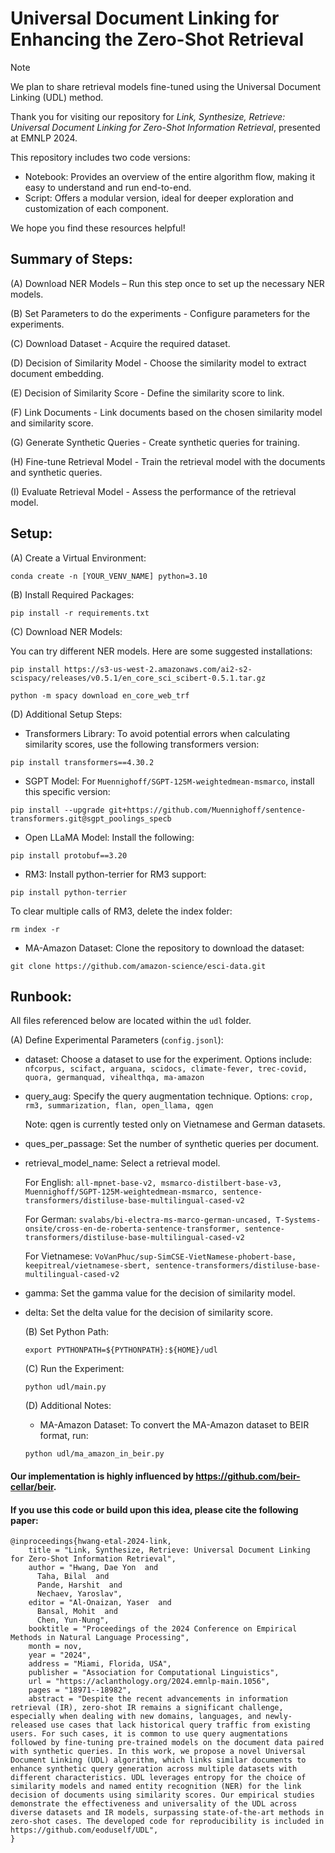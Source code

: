 # Universal Document Linking for Enhancing the Zero-Shot Retrieval 

> [!NOTE]
> We plan to share retrieval models fine-tuned using the Universal Document Linking (UDL) method.

Thank you for visiting our repository for *Link, Synthesize, Retrieve: Universal Document Linking for Zero-Shot Information Retrieval*, presented at EMNLP 2024.

This repository includes two code versions:

- Notebook: Provides an overview of the entire algorithm flow, making it easy to understand and run end-to-end.
- Script: Offers a modular version, ideal for deeper exploration and customization of each component.

We hope you find these resources helpful!

## Summary of Steps:

   (A) Download NER Models – Run this step once to set up the necessary NER models.

   (B) Set Parameters to do the experiments - Configure parameters for the experiments.
   
   (C) Download Dataset - Acquire the required dataset.
      
   (D) Decision of Similarity Model - Choose the similarity model to extract document embedding.
   
   (E) Decision of Similarity Score - Define the similarity score to link.
   
   (F) Link Documents - Link documents based on the chosen similarity model and similarity score.
   
   (G) Generate Synthetic Queries - Create synthetic queries for training.
   
   (H) Fine-tune Retrieval Model - Train the retrieval model with the documents and synthetic queries.
   
   (I) Evaluate Retrieval Model - Assess the performance of the retrieval model.

## Setup:
   (A) Create a Virtual Environment: 
   ```
   conda create -n [YOUR_VENV_NAME] python=3.10
   ```
 
   (B) Install Required Packages:
   ```
   pip install -r requirements.txt
   ```

   (C) Download NER Models:

   You can try different NER models. Here are some suggested installations:
 
   ```
   pip install https://s3-us-west-2.amazonaws.com/ai2-s2-scispacy/releases/v0.5.1/en_core_sci_scibert-0.5.1.tar.gz

   python -m spacy download en_core_web_trf
   ```
   
   (D) Additional Setup Steps:
   - Transformers Library: To avoid potential errors when calculating similarity scores, use the following transformers version:
   ```
   pip install transformers==4.30.2    
   ```  
   - SGPT Model: For `Muennighoff/SGPT-125M-weightedmean-msmarco`, install this specific version:
   ```
   pip install --upgrade git+https://github.com/Muennighoff/sentence-transformers.git@sgpt_poolings_specb
   ```
   - Open LLaMA Model: Install the following:
   ```
   pip install protobuf==3.20
   ```
   - RM3: Install python-terrier for RM3 support:
   ```
   pip install python-terrier
   ```   
   To clear multiple calls of RM3, delete the index folder:   
   ```
   rm index -r
   ```      
   - MA-Amazon Dataset: Clone the repository to download the dataset:
   ```
   git clone https://github.com/amazon-science/esci-data.git 
   ```      

## Runbook:
All files referenced below are located within the `udl` folder.

   (A) Define Experimental Parameters (`config.jsonl`):
   
- dataset: Choose a dataset to use for the experiment. Options include: `nfcorpus, scifact, arguana, scidocs, climate-fever, trec-covid, quora, germanquad, vihealthqa, ma-amazon`
- query_aug: Specify the query augmentation technique. Options: `crop, rm3, summarization, flan, open_llama, qgen`
  
     Note: qgen is currently tested only on Vietnamese and German datasets.
- ques_per_passage: Set the number of synthetic queries per document.
- retrieval_model_name: Select a retrieval model.
  
     For English: `all-mpnet-base-v2, msmarco-distilbert-base-v3, Muennighoff/SGPT-125M-weightedmean-msmarco, sentence-transformers/distiluse-base-multilingual-cased-v2`
  
     For German: `svalabs/bi-electra-ms-marco-german-uncased, T-Systems-onsite/cross-en-de-roberta-sentence-transformer, sentence-transformers/distiluse-base-multilingual-cased-v2`
  
     For Vietnamese: `VoVanPhuc/sup-SimCSE-VietNamese-phobert-base, keepitreal/vietnamese-sbert, sentence-transformers/distiluse-base-multilingual-cased-v2`
  
- gamma: Set the gamma value for the decision of similarity model.
  
- delta: Set the delta value for the decision of similarity score.

   (B) Set Python Path:
   ```
   export PYTHONPATH=${PYTHONPATH}:${HOME}/udl
   ```
   
   (C) Run the Experiment: 
   ```
   python udl/main.py
   ```
   
   (D) Additional Notes:
   
   - MA-Amazon Dataset: To convert the MA-Amazon dataset to BEIR format, run:
   ```
   python udl/ma_amazon_in_beir.py
   ```      
    

#### Our implementation is highly influenced by https://github.com/beir-cellar/beir.

#### If you use this code or build upon this idea, please cite the following paper:
```bibtext
@inproceedings{hwang-etal-2024-link,
    title = "Link, Synthesize, Retrieve: Universal Document Linking for Zero-Shot Information Retrieval",
    author = "Hwang, Dae Yon  and
      Taha, Bilal  and
      Pande, Harshit  and
      Nechaev, Yaroslav",
    editor = "Al-Onaizan, Yaser  and
      Bansal, Mohit  and
      Chen, Yun-Nung",
    booktitle = "Proceedings of the 2024 Conference on Empirical Methods in Natural Language Processing",
    month = nov,
    year = "2024",
    address = "Miami, Florida, USA",
    publisher = "Association for Computational Linguistics",
    url = "https://aclanthology.org/2024.emnlp-main.1056",
    pages = "18971--18982",
    abstract = "Despite the recent advancements in information retrieval (IR), zero-shot IR remains a significant challenge, especially when dealing with new domains, languages, and newly-released use cases that lack historical query traffic from existing users. For such cases, it is common to use query augmentations followed by fine-tuning pre-trained models on the document data paired with synthetic queries. In this work, we propose a novel Universal Document Linking (UDL) algorithm, which links similar documents to enhance synthetic query generation across multiple datasets with different characteristics. UDL leverages entropy for the choice of similarity models and named entity recognition (NER) for the link decision of documents using similarity scores. Our empirical studies demonstrate the effectiveness and universality of the UDL across diverse datasets and IR models, surpassing state-of-the-art methods in zero-shot cases. The developed code for reproducibility is included in https://github.com/eoduself/UDL",
}
```
